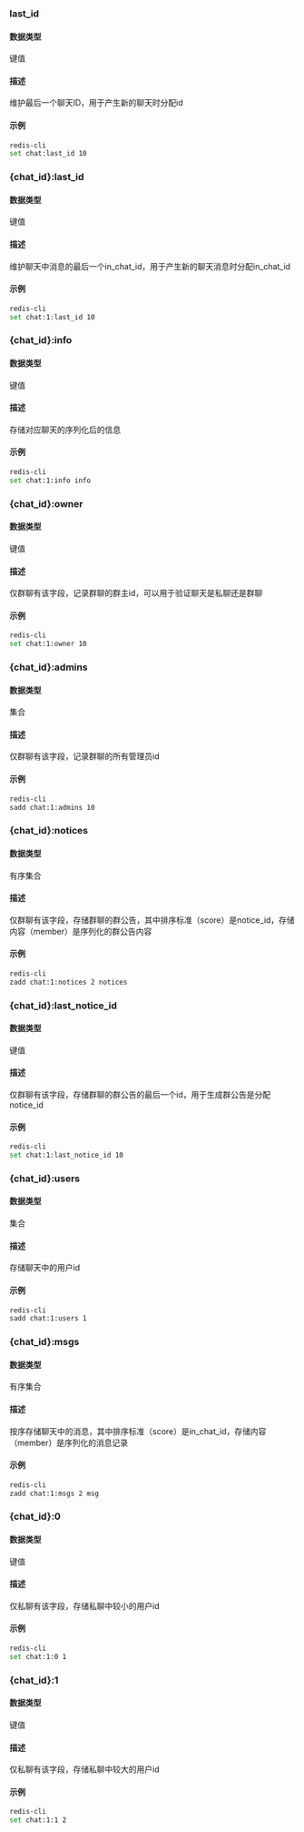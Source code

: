 ### last_id

#### 数据类型

键值

#### 描述

维护最后一个聊天ID，用于产生新的聊天时分配id

#### 示例

```bash
redis-cli
set chat:last_id 10
```

### {chat_id}:last_id

#### 数据类型

键值

#### 描述

维护聊天中消息的最后一个in_chat_id，用于产生新的聊天消息时分配in_chat_id

#### 示例

```bash
redis-cli
set chat:1:last_id 10
```

### {chat_id}:info

#### 数据类型

键值

#### 描述

存储对应聊天的序列化后的信息

#### 示例

```bash
redis-cli
set chat:1:info info
```

### {chat_id}:owner

#### 数据类型

键值

#### 描述

仅群聊有该字段，记录群聊的群主id，可以用于验证聊天是私聊还是群聊

#### 示例

```bash
redis-cli
set chat:1:owner 10
```

### {chat_id}:admins

#### 数据类型

集合

#### 描述

仅群聊有该字段，记录群聊的所有管理员id

#### 示例

```bash
redis-cli
sadd chat:1:admins 10
```

### {chat_id}:notices

#### 数据类型

有序集合

#### 描述

仅群聊有该字段，存储群聊的群公告，其中排序标准（score）是notice_id，存储内容（member）是序列化的群公告内容

#### 示例

```bash
redis-cli
zadd chat:1:notices 2 notices
```

### {chat_id}:last_notice_id

#### 数据类型

键值

#### 描述

仅群聊有该字段，存储群聊的群公告的最后一个id，用于生成群公告是分配notice_id

#### 示例

```bash
redis-cli
set chat:1:last_notice_id 10
```

### {chat_id}:users

#### 数据类型

集合

#### 描述

存储聊天中的用户id

#### 示例

```bash
redis-cli
sadd chat:1:users 1
```

### {chat_id}:msgs

#### 数据类型

有序集合

#### 描述

按序存储聊天中的消息，其中排序标准（score）是in_chat_id，存储内容（member）是序列化的消息记录

#### 示例

```bash
redis-cli
zadd chat:1:msgs 2 msg
```

### {chat_id}:0

#### 数据类型

键值

#### 描述

仅私聊有该字段，存储私聊中较小的用户id

#### 示例

```bash
redis-cli
set chat:1:0 1
```

### {chat_id}:1

#### 数据类型

键值

#### 描述

仅私聊有该字段，存储私聊中较大的用户id

#### 示例

```bash
redis-cli
set chat:1:1 2
```

